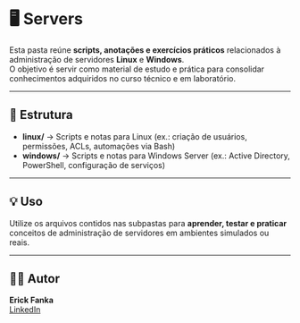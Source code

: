 # 🖥️ Servers

Esta pasta reúne **scripts, anotações e exercícios práticos** relacionados à administração de servidores **Linux** e **Windows**.  
O objetivo é servir como material de estudo e prática para consolidar conhecimentos adquiridos no curso técnico e em laboratório.

---

## 📂 Estrutura

- **linux/** → Scripts e notas para Linux (ex.: criação de usuários, permissões, ACLs, automações via Bash)  
- **windows/** → Scripts e notas para Windows Server (ex.: Active Directory, PowerShell, configuração de serviços)

---

## 💡 Uso

Utilize os arquivos contidos nas subpastas para **aprender, testar e praticar** conceitos de administração de servidores em ambientes simulados ou reais.

---

## 👨‍💻 Autor

**Erick Fanka**  
[LinkedIn](https://www.linkedin.com/in/erick-fanka/)
